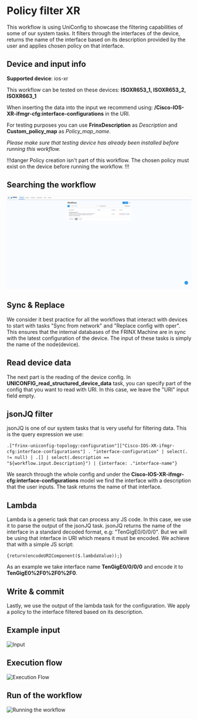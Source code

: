 # Policy filter XR

This workflow is using UniConfig to showcase the filtering capabilities
of some of our system tasks. It filters through the interfaces of the
device, returns the name of the interface based on its description
provided by the user and applies chosen policy on that interface.

## Device and input info

**Supported device**: ios-xr

This workflow can be tested on these devices: **ISOXR653_1, ISOXR653_2, ISOXR663_1**

When inserting the data into the input we recommend using: **/Cisco-IOS-XR-ifmgr-cfg:interface-configurations** in the URI.

For testing purposes you can use **FrinxDescription** as *Description* and **Custom_policy_map** as *Policy_map_name*.

*Please make sure that testing device has already been installed before running this workflow.*

!!!danger
Policy creation isn't part of this workflow. The chosen policy must
exist on the device before running the workflow.
!!!

## Searching the workflow

![Search](policy_filter_search.png)

## Sync & Replace

We consider it best practice for all the workflows that interact with
devices to start with tasks "Sync from network" and "Replace config with
oper". This ensures that the internal databases of the FRINX Machine are
in sync with the latest configuration of the device. The input of these
tasks is simply the name of the node(device).

## Read device data

The next part is the reading of the device config. In
**UNICONFIG_read_structured_device_data** task, you can specify part
of the config that you want to read with URI. In this case, we leave the
"URI" input field empty.

## jsonJQ filter

jsonJQ is one of our system tasks that is very useful for filtering
data. This is the query expression we use:

```
.["frinx-uniconfig-topology:configuration"]["Cisco-IOS-XR-ifmgr-cfg:interface-configurations"] . "interface-configuration" | select(. != null) | .[] | select(.description == "${workflow.input.Description}") | {interface: ."interface-name"}
```

We search through the whole config and under the
**Cisco-IOS-XR-ifmgr-cfg:interface-configurations** model we find the
interface with a description that the user inputs. The task returns the
name of that interface.

## Lambda

Lambda is a generic task that can process any JS code. In this case, we
use it to parse the output of the jsonJQ task. jsonJQ returns the name
of the interface in a standard decoded format, e.g: "TenGigE0/0/0/0".
But we will be using that interface in URI which means it must be
encoded. We achieve that with a simple JS script:

```
{return(encodeURIComponent($.lambdaValue));}
```

As an example we take interface name **TenGigE0/0/0/0** and encode it to
**TenGigE0%2F0%2F0%2F0**.

## Write & commit

Lastly, we use the output of the lambda task for the configuration. We
apply a policy to the interface filtered based on its description.

## Example input

![Input](policy_filter_input.png)

## Execution flow

![Execution Flow](policy_filter_flow.png)

## Run of the workflow

![Running the workflow](policy_filter_run.gif)

